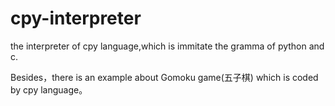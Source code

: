 # cpy-interpreter
the interpreter of cpy language,which is immitate the gramma of python and c.

Besides，there is an example about Gomoku game(五子棋) which is coded by cpy language。
